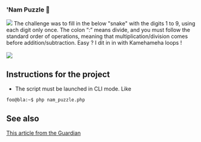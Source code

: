 ### 'Nam Puzzle 🧩

<img src="https://img.shields.io/badge/PHP-777BB4?style=for-the-badge&logo=php&logoColor=white">
The challenge was to fill in the below "snake" with the digits 1 to 9, using each digit only once. The colon “:” means divide, and you must follow the standard order of operations, meaning that multiplication/division comes before addition/subtraction. 
Easy ? I dit in in with Kamehameha loops !
<br/><br/>
<img src="https://github.com/niikkos/namPuzzle/blob/main/nam_puzzle.png">

## Instructions for the project
- The script must be launched in CLI mode. Like
```console
foo@bla:~$ php nam_puzzle.php
```

## See also
[This article from the Guardian](https://www.theguardian.com/science/alexs-adventures-in-numberland/2015/may/20/can-you-do-the-maths-puzzle-for-vietnamese-eight-year-olds-that-has-stumped-parents-and-teachers)